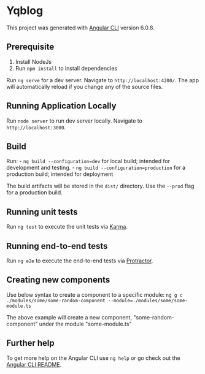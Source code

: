 # Yqblog

This project was generated with [Angular CLI](https://github.com/angular/angular-cli) version 6.0.8.

## Prerequisite
1. Install NodeJs
2. Run `npm install` to install dependencies

Run `ng serve` for a dev server. Navigate to `http://localhost:4200/`. The app will automatically reload if you change any of the source files.

## Running Application Locally
Run `node server` to run dev server locally. Navigate to `http://localhost:3000`. 

## Build
Run:
    - `ng build --configuration=dev` for local build; intended for development and testing.
    - `ng build --configuration=production` for a production build; intended for deployment

The build artifacts will be stored in the `dist/` directory. Use the `--prod` flag for a production build.

## Running unit tests
Run `ng test` to execute the unit tests via [Karma](https://karma-runner.github.io).

## Running end-to-end tests

Run `ng e2e` to execute the end-to-end tests via [Protractor](http://www.protractortest.org/).

## Creating new components
Use below syntax to create a component to a specific module:
    `ng g c ./modules/some/some-random-component --module=./modules/some/some-module.ts`

The above example will create a new component, "some-random-component" under the module "some-module.ts"

## Further help

To get more help on the Angular CLI use `ng help` or go check out the [Angular CLI README](https://github.com/angular/angular-cli/blob/master/README.md).